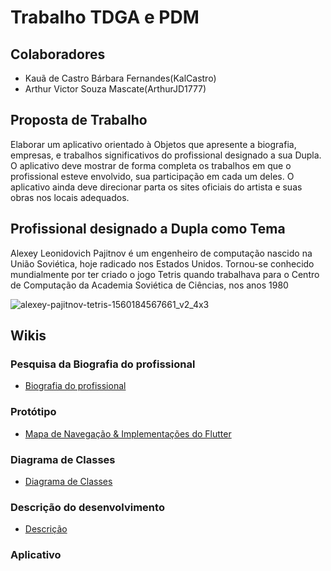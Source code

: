 # Trabalho TDGA e PDM

## Colaboradores
- Kauã de Castro Bárbara Fernandes(KalCastro)
- Arthur Victor Souza Mascate(ArthurJD1777)

## Proposta de Trabalho
Elaborar um aplicativo orientado à Objetos que apresente a biografia, empresas, e   trabalhos significativos do profissional designado a sua Dupla. O aplicativo deve mostrar de forma completa os trabalhos em que o profissional esteve envolvido, sua participação em cada um deles. O aplicativo ainda deve direcionar parta os sites oficiais do artista e suas obras nos locais adequados.

## Profissional designado a Dupla como Tema

Alexey Leonidovich Pajitnov é um engenheiro de computação nascido na União Soviética, hoje radicado nos Estados Unidos. Tornou-se conhecido mundialmente por ter criado o jogo Tetris quando trabalhava para o Centro de Computação da Academia Soviética de Ciências, nos anos 1980

  ![alexey-pajitnov-tetris-1560184567661_v2_4x3](https://github.com/user-attachments/assets/ceade7b2-efc3-4ed4-9027-841754514251)

## Wikis

### Pesquisa da Biografia do profissional
- [Biografia do profissional](https://github.com/KalCastro/Trabalho_mobile/wiki/Biografia-do-profissional)

### Protótipo
- [Mapa de Navegação & Implementações do Flutter](https://github.com/KalCastro/Trabalho_mobile/wiki/Mapa-de-Navega%C3%A7%C3%A3o-&-Implementa%C3%A7%C3%B5es-do-Flutter)

### Diagrama de Classes
- [Diagrama de Classes](https://github.com/KalCastro/Trabalho_mobile/wiki/Diagrama-de-classes)
  
### Descrição do desenvolvimento
- [Descrição]()

### Aplicativo
